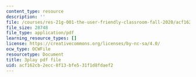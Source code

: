 ```yaml
---
content_type: resource
description: ''
file: /courses/res-21g-001-the-user-friendly-classroom-fall-2020/acf162cb2ecc8f13bfe531f1d8fdaef2_b04CichdN5g.pdf
file_size: 28748
file_type: application/pdf
learning_resource_types: []
license: https://creativecommons.org/licenses/by-nc-sa/4.0/
ocw_type: OCWFile
resourcetype: Document
title: 3play pdf file
uid: acf162cb-2ecc-8f13-bfe5-31f1d8fdaef2
---
```

